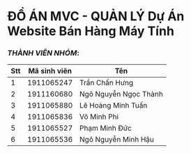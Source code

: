 
# ĐỒ ÁN MVC - QUẢN LÝ Dự Án Website Bán Hàng Máy Tính
### *THÀNH VIÊN NHÓM*:
Stt | Mã sinh viên | Tên
---- | ---- | ---
1 | 1911065247 | Trần Chấn Hưng
2 | 1911160680 | Ngô Nguyễn Ngọc Thành
3 | 1911065880 | Lê Hoàng Minh Tuấn
4 | 1911065836 | Võ Minh Phi
5 | 1911065527 | Phạm Minh Đức
6 | 1911065536 | Ngô Nguyễn Minh Hậu
